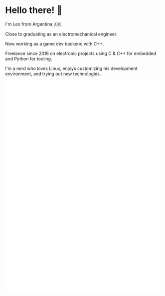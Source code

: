 # Hello there! 👋

I'm Leo from Argentina 🇦🇷.

Close to graduating as an electromechanical engineer.

Now working as a game dev backend with C++.

Freelance since 2016 on electronic projects using C & C++ for embedded and Python for tooling.

I'm a nerd who loves Linux, enjoys customizing his development environment, and trying out new technologies.

<!--- ![Leo Barreiro's GitHub Stats](https://github-readme-stats.vercel.app/api?username=barreiroleo&show_icons=true=) --->

<img align="center" src="/github-metrics.svg" alt="Metrics" width=500>
